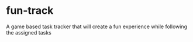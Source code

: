# fun-track
A game based task tracker that will create a fun experience while following the assigned tasks
